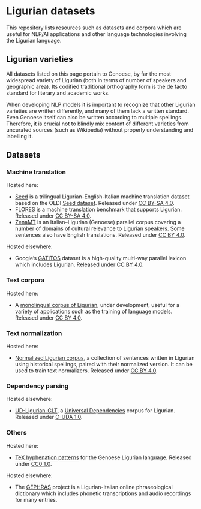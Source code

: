 # Ligurian datasets

This repository lists resources such as datasets and corpora which are useful for NLP/AI applications and other language technologies involving the Ligurian language.

## Ligurian varieties

All datasets listed on this page pertain to Genoese, by far the most widespread variety of Ligurian (both in terms of number of speakers and geographic area). Its codified traditional orthography form is the de facto standard for literary and academic works.

When developing NLP models it is important to recognize that other Ligurian varieties are written differently, and many of them lack a written standard. Even Genoese itself can also be written according to multiple spellings. Therefore, it is crucial not to blindly mix content of different varieties from uncurated sources (such as Wikipedia) without properly understanding and labelling it.

## Datasets

### Machine translation

Hosted here:
* [Seed](seed/) is a trilingual Ligurian-English-Italian machine translation dataset based on the OLDI [Seed dataset](https://github.com/openlanguagedata/seed). Released under [CC BY-SA 4.0](https://creativecommons.org/licenses/by-sa/4.0/).
* [FLORES](https://github.com/facebookresearch/flores/blob/main/flores200/README.md) is a machine translation benchmark that supports Ligurian. Released under [CC BY-SA 4.0](https://creativecommons.org/licenses/by-sa/4.0/).
* [ZenaMT](zenamt/) is an Italian–Ligurian (Genoese) parallel corpus covering a number of domains of cultural relevance to Ligurian speakers. Some sentences also have English translations. Released under [CC BY 4.0](https://creativecommons.org/licenses/by/4.0/).

Hosted elsewhere:
* Google’s [GATITOS](https://github.com/google-research/url-nlp/tree/main/gatitos) dataset is a high-quality multi-way parallel lexicon which includes Ligurian. Released under [CC BY 4.0](https://creativecommons.org/licenses/by/4.0/).


### Text corpora

Hosted here:
* A [monolingual corpus of Ligurian](monolingual/), under development, useful for a variety of applications such as the training of language models. Released under [CC BY 4.0](https://creativecommons.org/licenses/by/4.0/).

### Text normalization

Hosted here:
* [Normalized Ligurian corpus](normalization/), a collection of sentences written in Ligurian using historical spellings, paired with their normalized version. It can be used to train text normalizers. Released under [CC BY 4.0](https://creativecommons.org/licenses/by/4.0/).

### Dependency parsing

Hosted elsewhere:
* [UD-Ligurian-GLT](https://github.com/UniversalDependencies/UD_Ligurian-GLT/), a [Universal Dependencies](https://universaldependencies.org/) corpus for Ligurian. Released under [C-UDA 1.0](https://spdx.org/licenses/C-UDA-1.0.html).

### Others

Hosted here:
* [TeX hyphenation patterns](hyph-lij/) for the Genoese Ligurian language. Released under [CC0 1.0](https://creativecommons.org/publicdomain/zero/1.0/).

Hosted elsewhere:
* The [GEPHRAS](https://romanistik-gephras.uibk.ac.at/content?page=home) project is a Ligurian-Italian online phraseological dictionary which includes phonetic transcriptions and audio recordings for many entries.
